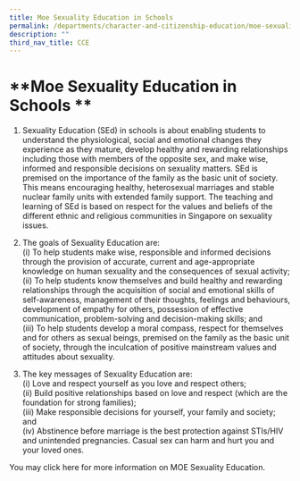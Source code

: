 ```yaml
---
title: Moe Sexuality Education in Schools
permalink: /departments/character-and-citizenship-education/moe-sexuality-education-in-schools
description: ""
third_nav_title: CCE
---
```

# **Moe Sexuality Education in Schools    **

1.  Sexuality Education (SEd) in schools is about enabling students to understand the physiological, social and emotional changes they experience as they mature, develop healthy and rewarding relationships including those with members of the opposite sex, and make wise, informed and responsible decisions on sexuality matters. SEd is premised on the importance of the family as the basic unit of society. This means encouraging healthy, heterosexual marriages and stable nuclear family units with extended family support. The teaching and learning of SEd is based on respect for the values and beliefs of the different ethnic and religious communities in Singapore on sexuality issues.

2.  The goals of Sexuality Education are:    
(i) To help students make wise, responsible and informed decisions through the provision of accurate, current and age-appropriate knowledge on human sexuality and the consequences of sexual activity;    
(ii) To help students know themselves and build healthy and rewarding relationships through the acquisition of social and emotional skills of self-awareness, management of their thoughts, feelings and behaviours, development of empathy for others, possession of effective communication, problem-solving and decision-making skills; and      
(iii) To help students develop a moral compass, respect for themselves and for others as sexual beings, premised on the family as the basic unit of society, through the inculcation of positive mainstream values and attitudes about sexuality. 

3.	The key messages of Sexuality Education are:    
(i)	Love and respect yourself as you love and respect others;    
(ii)	Build positive relationships based on love and respect (which are the foundation for strong families);    
(iii)	Make responsible decisions for yourself, your family and society; and     
(iv)	Abstinence before marriage is the best protection against STIs/HIV and unintended pregnancies. Casual sex can harm and hurt you and your loved ones.


You may click here for more information on MOE Sexuality Education.